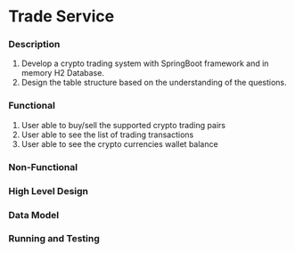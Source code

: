 # Trade Service

### Description
1. Develop a crypto trading system with SpringBoot framework and in memory H2
Database.
2. Design the table structure based on the understanding of the questions.

### Functional
1. User able to buy/sell the supported crypto trading pairs
2. User able to see the list of trading transactions
3. User able to see the crypto currencies wallet balance

### Non-Functional


### High Level Design


### Data Model

### Running and Testing
